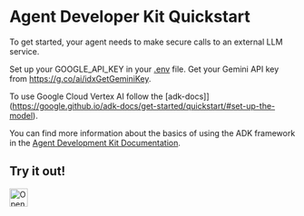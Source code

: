 # Agent Developer Kit Quickstart

To get started, your agent needs to make secure calls to an external LLM service.

Set up your GOOGLE_API_KEY in your [.env](./multi_tool_agent/.env.local) file. Get your Gemini API key from https://g.co/ai/idxGetGeminiKey.

To use Google Cloud Vertex AI follow the [adk-docs]](https://google.github.io/adk-docs/get-started/quickstart/#set-up-the-model).

You can find more information about the basics of using the ADK framework in the [Agent Development Kit Documentation](https://google.github.io/adk-docs/get-started/quickstart).

## Try it out!
<a href="https://idx.google.com/new?template=https://github.com/firebase-studio/templates/tree/main/adk">
  <picture>
    <source
      media="(prefers-color-scheme: dark)"
      srcset="https://cdn.idx.dev/btn/open_dark_32.svg">
    <source
      media="(prefers-color-scheme: light)"
      srcset="https://cdn.idx.dev/btn/open_light_32.svg">
    <img
      height="32"
      alt="Open in IDX"
      src="https://cdn.idx.dev/btn/open_purple_32.svg">
  </picture>
</a>